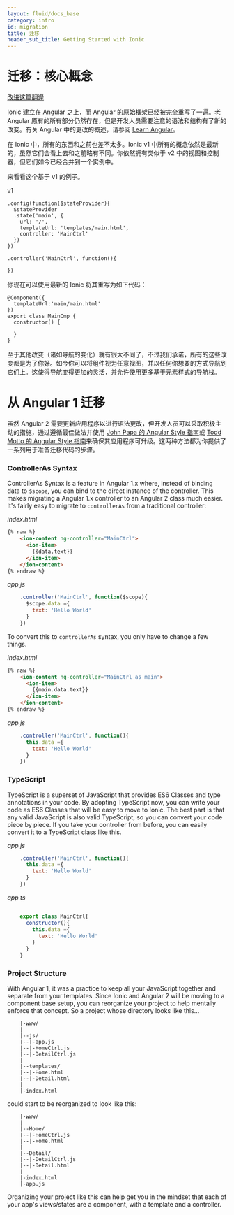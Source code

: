 ```yaml
---
layout: fluid/docs_base
category: intro
id: migration
title: 迁移
header_sub_title: Getting Started with Ionic
---
```



# 迁移：核心概念

<a class="improve-v2-docs" href='https://github.com/docschina/ionicframework.com/edit/cn/content/docs/intro/migration/index.md'>改进这篇翻译</a>

Ionic 建立在 Angular 之上，而 Angular 的原始框架已经被完全重写了一遍。老 Angular 原有的所有部分仍然存在，但是开发人员需要注意的语法和结构有了新的改变。有关 Angular 中的更改的概述，请参阅 [Learn Angular](http://learnangular2.com/)。

在 Ionic 中，所有的东西和之前也差不太多。Ionic v1 中所有的概念依然是最新的，虽然它们会看上去和之前略有不同。你依然拥有类似于 v2 中的视图和控制器，但它们如今已经合并到一个实例中。

来看看这个基于 v1 的例子。


v1

```
.config(function($stateProvider){
  $stateProvider
  .state('main', {
    url: '/',
    templateUrl: 'templates/main.html',
    controller: 'MainCtrl'
  })
})

.controller('MainCtrl', function(){

})
```

你现在可以使用最新的 Ionic 将其重写为如下代码：

```
@Component({
  templateUrl:'main/main.html'
})
export class MainCmp {
  constructor() {

  }
}
```

至于其他改变（诸如导航的变化）就有很大不同了，不过我们承诺，所有的这些改变都是为了你好。如今你可以将组件视为任意视图，并以任何你想要的方式导航到它们上。这使得导航变得更加的灵活，并允许使用更多基于元素样式的导航栈。

# 从 Angular 1 迁移

虽然 Angular 2 需要更新应用程序以进行语法更改，但开发人员可以采取积极主动的措施，通过遵循最佳做法并使用 [John Papa 的 Angular Style 指南](https://github.com/johnpapa/angular-styleguide)或 [Todd Motto 的 Angular Style 指南](https://github.com/toddmotto/angularjs-styleguide)来确保其应用程序可升级。这两种方法都为你提供了一系列用于准备迁移代码的步骤。

### ControllerAs Syntax

ControllerAs Syntax is a feature in Angular 1.x where, instead of binding data to `$scope`, you can bind to the direct instance of the controller. This makes migrating a Angular 1.x controller to an Angular 2 class much easier. It's fairly easy to migrate to `controllerAs` from a traditional controller:

_index.html_

```html
{% raw %}
    <ion-content ng-controller="MainCtrl">
      <ion-item>
        {{data.text}}
      </ion-item>
    </ion-content>
{% endraw %}
```

_app.js_

```javascript
    .controller('MainCtrl', function($scope){
      $scope.data ={
        text: 'Hello World'
      }
    })
```

To convert this to `controllerAs` syntax, you only have to change a few things.

_index.html_

```html
{% raw %}
    <ion-content ng-controller="MainCtrl as main">
      <ion-item>
        {{main.data.text}}
      </ion-item>
    </ion-content>
{% endraw %}
```

_app.js_

```javascript
    .controller('MainCtrl', function(){
      this.data ={
        text: 'Hello World'
      }
    })

```

### TypeScript

TypeScript is a superset of JavaScript that provides ES6 Classes and type annotations in your code. By adopting TypeScript now, you can write your code as ES6 Classes that will be easy to move to Ionic. The best part is that any valid JavaScript is also valid TypeScript, so you can convert your code piece by piece. If you take your controller from before, you can easily convert it to a TypeScript class like this.

_app.js_

```javascript
    .controller('MainCtrl', function(){
      this.data ={
        text: 'Hello World'
      }
    })

```

_app.ts_

```javascript

    export class MainCtrl{
      constructor(){
        this.data ={
          text: 'Hello World'
        }
      }
    }

```

### Project Structure

With Angular 1, it was a practice to keep all your JavaScript together and separate from your templates. Since Ionic and Angular 2 will be moving to a component base setup, you can reorganize your project to help mentally enforce that concept. So a project whose directory looks like this...

```
    |-www/
    |
    |--js/
    |--|-app.js
    |--|-HomeCtrl.js
    |--|-DetailCtrl.js
    |
    |--templates/
    |--|-Home.html
    |--|-Detail.html
    |
    |-index.html

```

could start to be reorganized to look like this:

```
    |-www/
    |
    |--Home/
    |--|-HomeCtrl.js
    |--|-Home.html
    |
    |--Detail/
    |--|-DetailCtrl.js
    |--|-Detail.html
    |
    |-index.html
    |-app.js
```

Organizing your project like this can help get you in the mindset that each of your app's views/states are a component, with a template and a controller.
